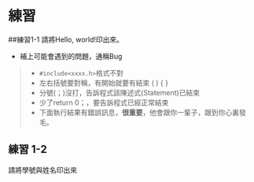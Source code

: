 # 練習

##練習1-1
請將Hello, world!印出來。
* 補上可能會遇到的問題，通稱Bug
>    * `#include<xxxx.h>`格式不對
>    * 左右括號要對稱，有開始就要有結束 ( ) { }
>    * 分號(；)沒打，告訴程式該陳述式(Statement)已結束
>    * 少了return 0；，要告訴程式已經正常結束
>    * 下面執行結果有錯誤訊息，**很重要**，他會跟你一輩子，跟到你心裏發毛。

## 練習 1-2
請將學號與姓名印出來  
